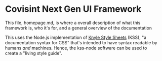 # Covisint Next Gen UI Framework


This file, homepage.md, is where a overall description of what this framework is, who it's for, and a general overview of the documentation

This uses the Node.js implementation of [Knyle Style Sheets](https://github.com/kneath/kss) (KSS), "a documentation syntax for CSS" that's intended to have syntax readable by humans *and* machines. Hence, the kss-node software can be used to create a "living style guide".

